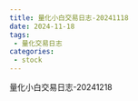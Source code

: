 ```yaml
---
title: 量化小白交易日志-20241118
date: 2024-11-18
tags: 
 - 量化交易日志
categories: 
 - stock
---
```


量化小白交易日志-20241218
